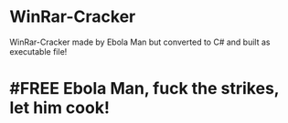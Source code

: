 # WinRar-Cracker

WinRar-Cracker made by Ebola Man but converted to C# and built as executable file!

# #FREE Ebola Man, fuck the strikes, let him cook!

